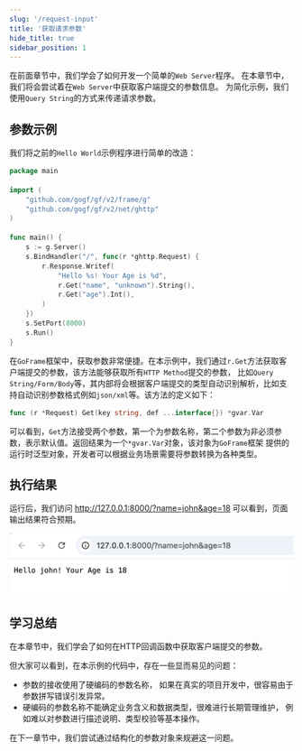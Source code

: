 ```yaml
---
slug: '/request-input'
title: '获取请求参数'
hide_title: true
sidebar_position: 1
---
```

在前面章节中，我们学会了如何开发一个简单的`Web Server`程序。
在本章节中，我们将会尝试着在`Web Server`中获取客户端提交的参数信息。
为简化示例，我们使用`Query String`的方式来传递请求参数。

## 参数示例

我们将之前的`Hello World`示例程序进行简单的改造：

```go title="main.go"
package main

import (
    "github.com/gogf/gf/v2/frame/g"
    "github.com/gogf/gf/v2/net/ghttp"
)

func main() {
    s := g.Server()
    s.BindHandler("/", func(r *ghttp.Request) {
        r.Response.Writef(
            "Hello %s! Your Age is %d",
            r.Get("name", "unknown").String(),
            r.Get("age").Int(),
        )
    })
    s.SetPort(8000)
    s.Run()
}
```
在`GoFrame`框架中，获取参数非常便捷。在本示例中，我们通过`r.Get`方法获取客户端提交的参数，该方法能够获取所有`HTTP Method`提交的参数，
比如`Query String/Form/Body`等，其内部将会根据客户端提交的类型自动识别解析，比如支持自动识别参数格式例如`json/xml`等。该方法的定义如下：
```go
func (r *Request) Get(key string, def ...interface{}) *gvar.Var
```
可以看到，`Get`方法接受两个参数，第一个为参数名称，第二个参数为非必须参数，表示默认值。返回结果为一个`*gvar.Var`对象，该对象为`GoFrame`框架
提供的运行时泛型对象，开发者可以根据业务场景需要将参数转换为各种类型。

## 执行结果

运行后，我们访问 http://127.0.0.1:8000/?name=john&age=18 可以看到，页面输出结果符合预期。

![img.png](img.png)

## 学习总结

在本章节中，我们学会了如何在HTTP回调函数中获取客户端提交的参数。

但大家可以看到，在本示例的代码中，存在一些显而易见的问题：
- 参数的接收使用了硬编码的参数名称，
如果在真实的项目开发中，很容易由于参数拼写错误引发异常。
- 硬编码的参数名称不能确定业务含义和数据类型，很难进行长期管理维护，
例如难以对参数进行描述说明、类型校验等基本操作。

在下一章节中，我们尝试通过结构化的参数对象来规避这一问题。

